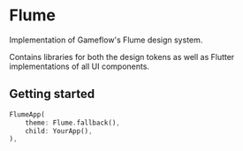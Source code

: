 # Flume

Implementation of Gameflow's Flume design system.

Contains libraries for both the design tokens as well as Flutter implementations of all UI components.

## Getting started

```dart
FlumeApp(
    theme: Flume.fallback(),
    child: YourApp(),
),
```
